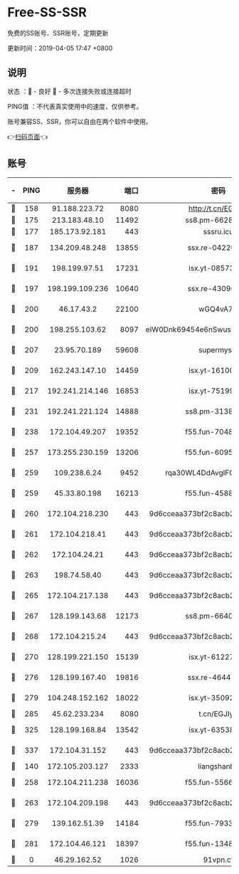 # Free-SS-SSR

免费的SS账号、SSR账号，定期更新

更新时间：2019-04-05 17:47 +0800

## 说明

状态     ：🙂 - 良好 🙁 - 多次连接失败或连接超时

PING值   ：不代表真实使用中的速度，仅供参考。

账号兼容SS、SSR，你可以自由在两个软件中使用。

👉[扫码页面](https://liesauer.github.io/Free-SS-SSR/)👈

## 账号

|-|PING|服务器|端口|密码|加密方式|区域|
|:----:|:----:|:-----:|-----:|:----:|:----:|:----:|
|🙂|158|91.188.223.72|8080|http://t.cn/EGJIyrl|rc4-md5|RU|
|🙂|175|213.183.48.10|11492|ss8.pm-66285034|rc4-md5|RU|
|🙂|177|185.173.92.181|443|sssru.icu|rc4-md5|RU|
|🙂|187|134.209.48.248|13855|ssx.re-04220668|aes-256-cfb|US|
|🙂|191|198.199.97.51|17231|isx.yt-08573999|aes-256-cfb|US|
|🙂|197|198.199.109.236|10640|ssx.re-43096758|aes-256-cfb|US|
|🙂|200|46.17.43.2|22100|wGQ4vA7D|aes-256-gcm|RU|
|🙂|200|198.255.103.62|8097|eIW0Dnk69454e6nSwuspv9DmS201tQ0D|aes-256-cfb|US|
|🙂|207|23.95.70.189|59608|supermyssr|chacha20-ietf|US|
|🙂|209|162.243.147.10|14459|isx.yt-16100711|aes-256-cfb|US|
|🙂|217|192.241.214.146|16853|isx.yt-75199880|aes-256-cfb|US|
|🙂|231|192.241.221.124|14888|ss8.pm-31382294|aes-256-cfb|US|
|🙂|238|172.104.49.207|19352|f55.fun-70481610|aes-256-cfb|SG|
|🙂|257|173.255.230.159|13206|f55.fun-60953753|aes-256-cfb|US|
|🙂|259|109.238.6.24|9452|rqa30WL4DdAvgIFG6Fs3znzTa|aes-256-cfb|FR|
|🙂|259|45.33.80.198|16213|f55.fun-45880587|aes-256-cfb|US|
|🙂|260|172.104.218.230|443|9d6cceaa373bf2c8acb22e60b6a58be6|aes-256-cfb|US|
|🙂|261|172.104.218.41|443|9d6cceaa373bf2c8acb22e60b6a58be6|aes-256-cfb|US|
|🙂|262|172.104.24.21|443|9d6cceaa373bf2c8acb22e60b6a58be6|aes-256-cfb|US|
|🙂|263|198.74.58.40|443|9d6cceaa373bf2c8acb22e60b6a58be6|aes-256-cfb|US|
|🙂|265|172.104.217.138|443|9d6cceaa373bf2c8acb22e60b6a58be6|aes-256-cfb|US|
|🙂|267|128.199.143.68|12173|ss8.pm-66400443|aes-256-cfb|SG|
|🙂|268|172.104.215.24|443|9d6cceaa373bf2c8acb22e60b6a58be6|aes-256-cfb|US|
|🙂|270|128.199.221.150|15139|isx.yt-61227174|aes-256-cfb|SG|
|🙂|276|128.199.167.40|19816|ssx.re-46441755|aes-256-cfb|SG|
|🙂|279|104.248.152.162|18022|isx.yt-35092114|aes-256-cfb|SG|
|🙂|285|45.62.233.234|8080|t.cn/EGJIyrl|rc4-md5|CA|
|🙂|325|128.199.168.84|13542|isx.yt-63538228|aes-256-cfb|SG|
|🙂|337|172.104.31.152|443|9d6cceaa373bf2c8acb22e60b6a58be6|aes-256-cfb|US|
|🙂|140|172.105.203.127|2333|liangshanbo|chacha20|JP|
|🙂|258|172.104.211.238|16036|f55.fun-55663188|aes-256-cfb|US|
|🙂|263|172.104.209.198|443|9d6cceaa373bf2c8acb22e60b6a58be6|aes-256-cfb|US|
|🙂|279|139.162.51.39|14184|f55.fun-79338147|aes-256-cfb|SG|
|🙂|281|172.104.46.121|18397|f55.fun-13486304|aes-256-cfb|SG|
|🙁|0|46.29.162.52|1026|91vpn.cf|rc4-md5|RU|

